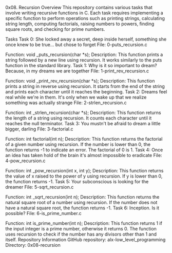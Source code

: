0x08. Recursion
Overview
This repository contains various tasks that involve writing recursive functions in C. Each task requires implementing a specific function to perform operations such as printing strings, calculating string length, computing factorials, raising numbers to powers, finding square roots, and checking for prime numbers.

Tasks
Task 0: She locked away a secret, deep inside herself, something she once knew to be true... but chose to forget
File: 0-puts_recursion.c

Function: void _puts_recursion(char *s);
Description: This function prints a string followed by a new line using recursion. It works similarly to the puts function in the standard library.
Task 1: Why is it so important to dream? Because, in my dreams we are together
File: 1-print_rev_recursion.c

Function: void _print_rev_recursion(char *s);
Description: This function prints a string in reverse using recursion. It starts from the end of the string and prints each character until it reaches the beginning.
Task 2: Dreams feel real while we're in them. It's only when we wake up that we realize something was actually strange
File: 2-strlen_recursion.c

Function: int _strlen_recursion(char *s);
Description: This function returns the length of a string using recursion. It counts each character until it reaches the null terminator.
Task 3: You mustn't be afraid to dream a little bigger, darling
File: 3-factorial.c

Function: int factorial(int n);
Description: This function returns the factorial of a given number using recursion. If the number is lower than 0, the function returns -1 to indicate an error. The factorial of 0 is 1.
Task 4: Once an idea has taken hold of the brain it's almost impossible to eradicate
File: 4-pow_recursion.c

Function: int _pow_recursion(int x, int y);
Description: This function returns the value of x raised to the power of y using recursion. If y is lower than 0, the function returns -1.
Task 5: Your subconscious is looking for the dreamer
File: 5-sqrt_recursion.c

Function: int _sqrt_recursion(int n);
Description: This function returns the natural square root of a number using recursion. If the number does not have a natural square root, the function returns -1.
Task 6: Inception. Is it possible?
File: 6-is_prime_number.c

Function: int is_prime_number(int n);
Description: This function returns 1 if the input integer is a prime number, otherwise it returns 0. The function uses recursion to check if the number has any divisors other than 1 and itself.
Repository Information
GitHub repository: alx-low_level_programming
Directory: 0x08-recursion
